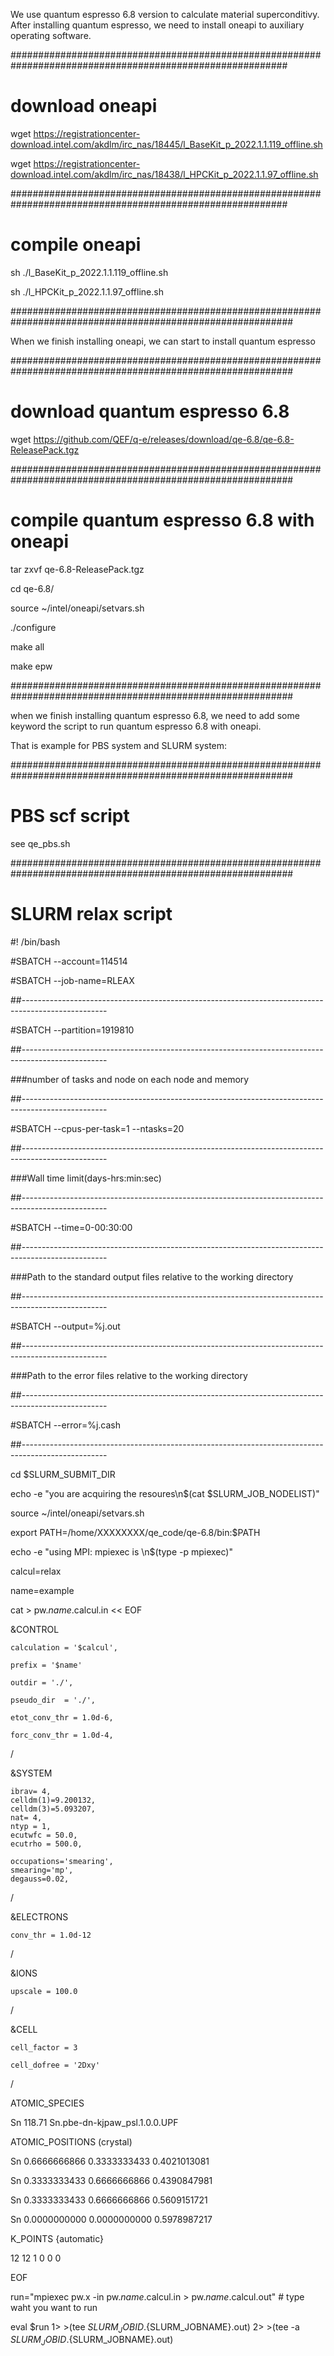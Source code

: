 We use quantum espresso 6.8 version to calculate material superconditivy.
After installing quantum espresso, we need to install oneapi to auxiliary operating software.

##########################################################################################################

# download oneapi

wget https://registrationcenter-download.intel.com/akdlm/irc_nas/18445/l_BaseKit_p_2022.1.1.119_offline.sh

wget https://registrationcenter-download.intel.com/akdlm/irc_nas/18438/l_HPCKit_p_2022.1.1.97_offline.sh

##########################################################################################################

# compile oneapi

sh ./l_BaseKit_p_2022.1.1.119_offline.sh

sh ./l_HPCKit_p_2022.1.1.97_offline.sh

###########################################################################################################

When we finish installing oneapi, we can start to install quantum espresso

###########################################################################################################

# download quantum espresso 6.8

wget https://github.com/QEF/q-e/releases/download/qe-6.8/qe-6.8-ReleasePack.tgz

###########################################################################################################

# compile quantum espresso 6.8 with oneapi

tar zxvf qe-6.8-ReleasePack.tgz

cd qe-6.8/

source ~/intel/oneapi/setvars.sh

./configure

make all

make epw

###########################################################################################################

when we finish installing quantum espresso 6.8, we need to add some keyword the script to run quantum espresso 6.8 with oneapi.

That is example for PBS system and SLURM system:

###########################################################################################################

# PBS scf script

see qe_pbs.sh

###########################################################################################################

# SLURM relax script

#! /bin/bash      

#SBATCH	--account=114514  

#SBATCH --job-name=RLEAX

##---------------------------------------------------------------------------------------------------

#SBATCH	--partition=1919810

##---------------------------------------------------------------------------------------------------

###number of tasks and node on each node and memory

##---------------------------------------------------------------------------------------------------

#SBATCH --cpus-per-task=1 --ntasks=20

##---------------------------------------------------------------------------------------------------

###Wall time limit(days-hrs:min:sec)

##---------------------------------------------------------------------------------------------------

#SBATCH --time=0-00:30:00

##---------------------------------------------------------------------------------------------------

###Path to the standard output files relative to the working directory

##---------------------------------------------------------------------------------------------------

#SBATCH --output=%j.out

##---------------------------------------------------------------------------------------------------

###Path to the error files relative to the working directory

##---------------------------------------------------------------------------------------------------

#SBATCH --error=%j.cash

##---------------------------------------------------------------------------------------------------

cd $SLURM_SUBMIT_DIR

echo -e "you are acquiring the resoures\n$(cat $SLURM_JOB_NODELIST)"

source ~/intel/oneapi/setvars.sh

export PATH=/home/XXXXXXXX/qe_code/qe-6.8/bin:$PATH

echo -e "using MPI: mpiexec is \n$(type -p mpiexec)"

calcul=relax

name=example

cat > pw.$name.$calcul.in << EOF

 &CONTROL
 
    calculation = '$calcul',
    
    prefix = '$name'
    
    outdir = './',
    
    pseudo_dir  = './',	
    
    etot_conv_thr = 1.0d-6,
    
    forc_conv_thr = 1.0d-4, 
 /

 &SYSTEM
 
    ibrav= 4,
    celldm(1)=9.200132,
    celldm(3)=5.093207,
    nat= 4,
    ntyp = 1, 
    ecutwfc = 50.0, 
    ecutrho = 500.0,

    occupations='smearing',
    smearing='mp',
    degauss=0.02,

 /

 &ELECTRONS
 
    conv_thr = 1.0d-12
 /
 
 &IONS
 
    upscale = 100.0
 /
 
 &CELL
 
    cell_factor = 3
    
    cell_dofree = '2Dxy'
    
 /
 
ATOMIC_SPECIES

  Sn 118.71 Sn.pbe-dn-kjpaw_psl.1.0.0.UPF
  
ATOMIC_POSITIONS (crystal)

  Sn  0.6666666866  0.3333333433  0.4021013081
  
  Sn  0.3333333433  0.6666666866  0.4390847981
  
  Sn  0.3333333433  0.6666666866  0.5609151721
  
  Sn  0.0000000000  0.0000000000  0.5978987217
  
K_POINTS {automatic}

  12 12 1 0 0 0
  
EOF

run="mpiexec pw.x -in pw.$name.$calcul.in > pw.$name.$calcul.out"  # type waht you  want to run 

eval $run 1> >(tee ${SLURM_JOBID}.${SLURM_JOBNAME}.out) 2> >(tee -a ${SLURM_JOBID}.${SLURM_JOBNAME}.out)


